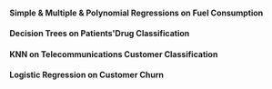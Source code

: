 #### Simple & Multiple & Polynomial Regressions on Fuel Consumption
#### Decision Trees on Patients'Drug Classification
#### KNN on Telecommunications Customer Classification
#### Logistic Regression on Customer Churn


